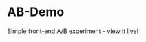 # AB-Demo
Simple front-end A/B experiment - [view it live!](https://tallywiesenberg.github.io/AB-Demo/)
